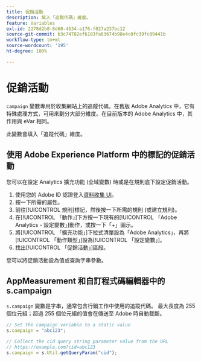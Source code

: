 ```yaml
---
title: 促銷活動
description: 填入「追蹤代碼」維度。
feature: Variables
exl-id: 2278d2b8-8d60-4634-a176-f027a237bc12
source-git-commit: b3c74782ef6183fa63674b98e4c0fc39fc09441b
workflow-type: tm+mt
source-wordcount: '195'
ht-degree: 100%

---
```


# 促銷活動

`campaign` 變數專用於收集網站上的追蹤代碼。在舊版 Adobe Analytics 中，它有特殊處理方式，可用來劃分大部分維度。在目前版本的 Adobe Analytics 中，其作用與 eVar 相同。

此變數會填入「追蹤代碼」維度。

## 使用 Adobe Experience Platform 中的標記的促銷活動

您可以在設定 Analytics 擴充功能 (全域變數) 時或是在規則底下設定促銷活動。

1. 使用您的 Adobe ID 認證登入[資料收集 UI](https://experience.adobe.com/data-collection)。
2. 按一下所需的屬性。
3. 前往[!UICONTROL 規則]標記，然後按一下所需的規則 (或建立規則)。
4. 在[!UICONTROL 「動作」]下方按一下現有的[!UICONTROL 「Adobe Analytics - 設定變數」]動作，或按一下「+」圖示。
5. 將[!UICONTROL 「擴充功能」]下拉式清單設為「Adobe Analytics」，再將[!UICONTROL 「動作類型」]設為[!UICONTROL 「設定變數」]。
6. 找出[!UICONTROL 「促銷活動」]區段。

您可以將促銷活動設為值或查詢字串參數。

## AppMeasurement 和自訂程式碼編輯器中的 s.campaign

`s.campaign` 變數是字串，通常包含行銷工作中使用的追蹤代碼。 最大長度為 255 個位元組；超過 255 個位元組的值會在傳送至 Adobe 時自動截斷。

```js
// Set the campaign variable to a static value
s.campaign = "abc123";

// Collect the cid query string parameter value from the URL
// https://example.com?cid=abc123
s.campaign = s.Util.getQueryParam("cid");
```
